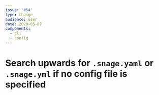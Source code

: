 ```yaml
---
issue: '#54'
type: change
audience: user
date: 2020-05-07
components:
  - cli
  - config
---
```

# Search upwards for `.snage.yaml` or `.snage.yml` if no config file is specified
